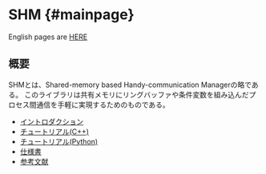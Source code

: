 # SHM {#mainpage}
English pages are [HERE](../index.html)

## 概要
SHMとは、Shared-memory based Handy-communication Managerの略である。
このライブラリは共有メモリにリングバッファや条件変数を組み込んだプロセス間通信を手軽に実現するためのものである。

- [イントロダクション](md_manual_introduction_jp.html)
- [チュートリアル(C++)](md_manual_tutorials_jp.html)
- [チュートリアル(Python)](md_manual_tutorials_python_jp.html)
- [仕様書](md_manual_spec_jp.html)
- [参考文献](md_manual_reference_jp.html)
